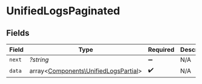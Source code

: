 # UnifiedLogsPaginated


## Fields

| Field                                                                                 | Type                                                                                  | Required                                                                              | Description                                                                           |
| ------------------------------------------------------------------------------------- | ------------------------------------------------------------------------------------- | ------------------------------------------------------------------------------------- | ------------------------------------------------------------------------------------- |
| `next`                                                                                | *?string*                                                                             | :heavy_minus_sign:                                                                    | N/A                                                                                   |
| `data`                                                                                | array<[Components\UnifiedLogsPartial](../../Models/Components/UnifiedLogsPartial.md)> | :heavy_check_mark:                                                                    | N/A                                                                                   |